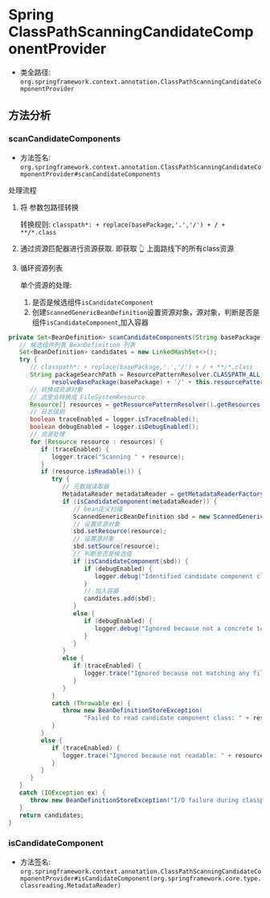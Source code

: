 # Spring ClassPathScanningCandidateComponentProvider
- 类全路径: `org.springframework.context.annotation.ClassPathScanningCandidateComponentProvider`







## 方法分析

### scanCandidateComponents

- 方法签名: `org.springframework.context.annotation.ClassPathScanningCandidateComponentProvider#scanCandidateComponents`

处理流程

1. 将 参数包路径转换

   转换规则: `classpath*: + replace(basePackage,'.','/') + / + **/*.class`

2. 通过资源匹配器进行资源获取. 即获取 👆 上面路线下的所有class资源

3. 循环资源列表

   单个资源的处理:

   1. 是否是候选组件`isCandidateComponent`
   2. 创建`ScannedGenericBeanDefinition`设置资源对象，源对象，判断是否是组件`isCandidateComponent`,加入容器





```java
private Set<BeanDefinition> scanCandidateComponents(String basePackage) {
   // 候选组件列表 BeanDefinition 列表
   Set<BeanDefinition> candidates = new LinkedHashSet<>();
   try {
      // classpath*: + replace(basePackage,'.','/') + / + **/*.class
      String packageSearchPath = ResourcePatternResolver.CLASSPATH_ALL_URL_PREFIX +
            resolveBasePackage(basePackage) + '/' + this.resourcePattern;
      // 转换成资源对象
      // 这里会转换成 FileSystemResource
      Resource[] resources = getResourcePatternResolver().getResources(packageSearchPath);
      // 日志级别
      boolean traceEnabled = logger.isTraceEnabled();
      boolean debugEnabled = logger.isDebugEnabled();
      // 资源处理
      for (Resource resource : resources) {
         if (traceEnabled) {
            logger.trace("Scanning " + resource);
         }
         if (resource.isReadable()) {
            try {
               // 元数据读取器
               MetadataReader metadataReader = getMetadataReaderFactory().getMetadataReader(resource);
               if (isCandidateComponent(metadataReader)) {
                  // bean定义扫描
                  ScannedGenericBeanDefinition sbd = new ScannedGenericBeanDefinition(metadataReader);
                  // 设置资源对象
                  sbd.setResource(resource);
                  // 设置源对象
                  sbd.setSource(resource);
                  // 判断是否是候选值
                  if (isCandidateComponent(sbd)) {
                     if (debugEnabled) {
                        logger.debug("Identified candidate component class: " + resource);
                     }
                     // 加入容器
                     candidates.add(sbd);
                  }
                  else {
                     if (debugEnabled) {
                        logger.debug("Ignored because not a concrete top-level class: " + resource);
                     }
                  }
               }
               else {
                  if (traceEnabled) {
                     logger.trace("Ignored because not matching any filter: " + resource);
                  }
               }
            }
            catch (Throwable ex) {
               throw new BeanDefinitionStoreException(
                     "Failed to read candidate component class: " + resource, ex);
            }
         }
         else {
            if (traceEnabled) {
               logger.trace("Ignored because not readable: " + resource);
            }
         }
      }
   }
   catch (IOException ex) {
      throw new BeanDefinitionStoreException("I/O failure during classpath scanning", ex);
   }
   return candidates;
}
```







### isCandidateComponent

- 方法签名: `org.springframework.context.annotation.ClassPathScanningCandidateComponentProvider#isCandidateComponent(org.springframework.core.type.classreading.MetadataReader)`